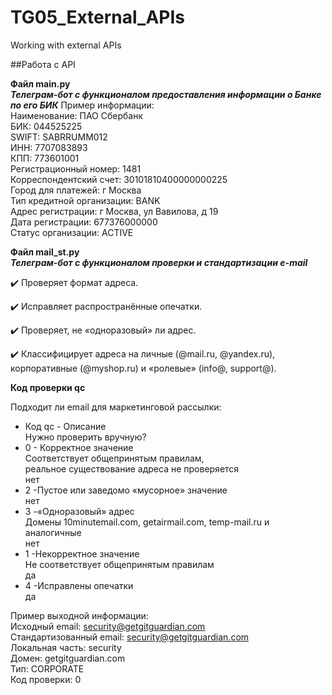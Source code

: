 # TG05_External_APIs
 Working with external APIs

##Работа с API


**Файл main.py**<br>
___Телеграм-бот с функционалом предоставления информации о Банке по его  БИК___
Пример информации:<br>
Наименование: ПАО Сбербанк<br>
БИК: 044525225<br>
SWIFT: SABRRUMM012<br>
ИНН: 7707083893<br>
КПП: 773601001<br>
Регистрационный номер: 1481<br>
Корреспондентский счет: 30101810400000000225<br>
Город для платежей: г Москва<br>
Тип кредитной организации: BANK<br>
Адрес регистрации: г Москва, ул Вавилова, д 19<br>
Дата регистрации: 677376000000<br>
Статус организации: ACTIVE<br>


**Файл mail_st.py**<br>
___Телеграм-бот с функционалом проверки и стандартизации e-mail___

✔️ Проверяет формат адреса.

✔️ Исправляет распространённые опечатки.

✔️ Проверяет, не «одноразовый» ли адрес.

✔️ Классифицирует адреса на личные (@mail.ru, @yandex.ru), корпоративные (@myshop.ru) и «ролевые» (info@, support@). 

 **Код проверки qc**

Подходит ли email для маркетинговой рассылки:<br>
- Код qc	- Описание<br> Нужно проверить вручную?<br>
- 0 - Корректное значение<br>
Соответствует общепринятым правилам,<br>
реальное существование адреса не проверяется<br> 	нет<br>
- 2	 -Пустое или заведомо «мусорное» значение<br>	нет<br>
- 3	 -«Одноразовый» адрес<br>
Домены 10minutemail.com, getairmail.com, temp-mail.ru и аналогичные<br> 	нет
- 1	 -Некорректное значение<br>
Не соответствует общепринятым правилам<br>	да<br>
- 4	 -Исправлены опечатки<br>	да

Пример выходной  информации:<br>
Исходный email: security@getgitguardian.com<br>
Стандартизованный email: security@getgitguardian.com<br>
Локальная часть: security<br>
Домен: getgitguardian.com<br>
Тип: CORPORATE<br>
Код проверки: 0<br>